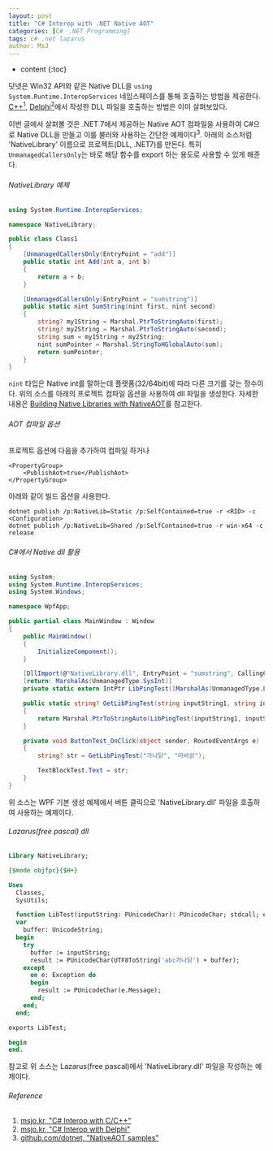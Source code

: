 ```yaml
---
layout: post
title: "C# Interop with .NET Native AOT"
categories: [C#ㆍ.NET Programming]
tags: c# .net lazarus
author: MsJ
---
```


* content
{:toc}

닷넷은 Win32 API와 같은 Native DLL을 `using System.Runtime.InteropServices` 네임스페이스를 통해 호출하는 방법을 제공한다. [C\+\+<sup>1</sup>](https://msjo.kr/2019/10/15/1/), [Delphi<sup>2</sup>](https://msjo.kr/2021/08/15/1/)에서 작성한 DLL 파일을 호출하는 방법은 이미 살펴보았다.

이번 글에서 살펴볼 것은 .NET 7에서 제공하는 Native AOT 컴파일을 사용하여 C#으로 Native DLL을 만들고 이를 불러와 사용하는 간단한 예제이다<sup>3</sup>. 아래의 소스처럼 'NativeLibrary' 이름으로 프로젝트(DLL, .NET7)를 만든다. 특히 `UnmanagedCallersOnly`는 바로 해당 함수를 export 하는 용도로 사용할 수 있게 해준다. 

###### NativeLibrary 예제

```cs
using System.Runtime.InteropServices;

namespace NativeLibrary;

public class Class1
{
    [UnmanagedCallersOnly(EntryPoint = "add")]
    public static int Add(int a, int b)
    {
        return a + b;
    }

    [UnmanagedCallersOnly(EntryPoint = "sumstring")]
    public static nint SumString(nint first, nint second)
    {
        string? my1String = Marshal.PtrToStringAuto(first);
        string? my2String = Marshal.PtrToStringAuto(second);
        string sum = my1String + my2String;
        nint sumPointer = Marshal.StringToHGlobalAuto(sum);
        return sumPointer;
    }
}
```

`nint` 타입은 Native int를 말하는데 플랫폼(32/64bit)에 따라 다른 크기를 갖는 정수이다. 위의 소스를 아래의 프로젝트 컴파일 옵션을 사용하여 dll 파일을 생성한다. 자세한 내용은 [Building Native Libraries with NativeAOT](https://github.com/dotnet/runtimelab/tree/feature/NativeAOT/samples/NativeLibrary)를 참고한다.





###### AOT 컴파일 옵션

프로젝트 옵션에 다음을 추가하여 컴파일 하거나

```
<PropertyGroup>
    <PublishAot>true</PublishAot>
</PropertyGroup>
```

아래와 같이 빌드 옵션을 사용한다.

```
dotnet publish /p:NativeLib=Static /p:SelfContained=true -r <RID> -c <Configuration>
dotnet publish /p:NativeLib=Shared /p:SelfContained=true -r win-x64 -c release
```

###### C#에서 Native dll 활용

```cs
using System;
using System.Runtime.InteropServices;
using System.Windows;

namespace WpfApp;

public partial class MainWindow : Window
{
    public MainWindow()
    {
        InitializeComponent();
    }

    [DllImport(@"NativeLibrary.dll", EntryPoint = "sumstring", CallingConvention = CallingConvention.StdCall, CharSet = CharSet.Unicode)]
    [return: MarshalAs(UnmanagedType.SysInt)]
    private static extern IntPtr LibPingTest([MarshalAs(UnmanagedType.LPWStr)] string inputString1, [MarshalAs(UnmanagedType.LPWStr)] string inputString2);

    public static string? GetLibPingTest(string inputString1, string inputString2)
    {
        return Marshal.PtrToStringAuto(LibPingTest(inputString1, inputString2));
    }

    private void ButtonTest_OnClick(object sender, RoutedEventArgs e)
    {
        string? str = GetLibPingTest("가나닭", "마바삵");

        TextBlockTest.Text = str;
    }
}
```

위 소스는 WPF 기본 생성 예제에서 버튼 클릭으로 'NativeLibrary.dll' 파일을 호출하여 사용하는 예제이다.

###### Lazarus(free pascal) dll

```pascal
Library NativeLibrary;

{$mode objfpc}{$H+}

Uses
  Classes,
  SysUtils;

  function LibTest(inputString: PUnicodeChar): PUnicodeChar; stdcall; export;
  var
    buffer: UnicodeString;
  begin
    try
      buffer := inputString;
      result := PUnicodeChar(UTF8ToString('abc가나닭') + buffer);
    except
      on e: Exception do
      begin
        result := PUnicodeChar(e.Message);
      end;
    end;
  end;

exports LibTest;

begin
end.      
```

참고로 위 소스는 Lazarus(free pascal)에서 'NativeLibrary.dll' 파일을 작성하는 예제이다.

###### Reference

1. [msjo.kr, "C# Interop with C/C\+\+"](https://msjo.kr/2019/10/15/1/)
2. [msjo.kr, "C# Interop with Delphi"](https://msjo.kr/2021/08/15/1/)
3. [github.com/dotnet, "NativeAOT samples"](https://github.com/dotnet/runtimelab/tree/feature/NativeAOT/samples)
